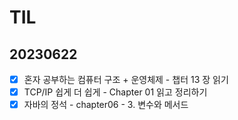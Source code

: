 # TIL

## 20230622
- [x]  혼자 공부하는 컴퓨터 구조 + 운영체제 - 챕터 13 장 읽기
- [x]  TCP/IP 쉽게 더 쉽게 - Chapter 01 읽고 정리하기
- [x]  자바의 정석 - chapter06 - 3. 변수와 메서드